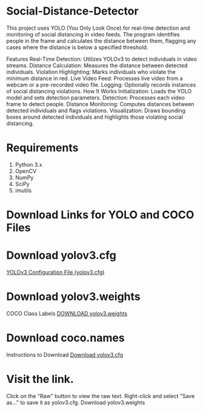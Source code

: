 # Social-Distance-Detector

This project uses YOLO (You Only Look Once) for real-time detection and monitoring of social distancing in video feeds. The program identifies people in the frame and calculates the distance between them, flagging any cases where the distance is below a specified threshold.

Features
Real-Time Detection: Utilizes YOLOv3 to detect individuals in video streams.
Distance Calculation: Measures the distance between detected individuals.
Violation Highlighting: Marks individuals who violate the minimum distance in red.
Live Video Feed: Processes live video from a webcam or a pre-recorded video file.
Logging: Optionally records instances of social distancing violations.
How It Works
Initialization: Loads the YOLO model and sets detection parameters.
Detection: Processes each video frame to detect people.
Distance Monitoring: Computes distances between detected individuals and flags violations.
Visualization: Draws bounding boxes around detected individuals and highlights those violating social distancing.

# Requirements
1. Python 3.x
2. OpenCV
3. NumPy
4. SciPy
5. imutils

# Download Links for YOLO and COCO Files

# Download yolov3.cfg
[YOLOv3 Configuration File (yolov3.cfg)](https://github.com/pjreddie/darknet/blob/master/cfg/yolov3.cfg)

# Download yolov3.weights
COCO Class Labels
[DOWNLOAD yolov3.weights](https://github.com/AlexeyAB/darknet/releases/download/darknet_yolo_v3_optimal/yolov3.weights)

# Download coco.names
Instructions to Download
[Download yolov3.cfg](https://github.com/pjreddie/darknet/blob/master/data/coco.names)

# Visit the link.
Click on the "Raw" button to view the raw text.
Right-click and select "Save as..." to save it as yolov3.cfg.
Download yolov3.weights
